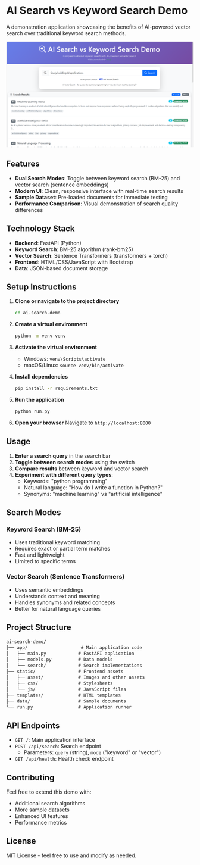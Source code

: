 # AI Search vs Keyword Search Demo

A demonstration application showcasing the benefits of AI-powered vector search over traditional keyword search methods.

![AI Search Demo Screenshot](static/asset/image.png)

## Features

- **Dual Search Modes**: Toggle between keyword search (BM-25) and vector search (sentence embeddings)
- **Modern UI**: Clean, responsive interface with real-time search results
- **Sample Dataset**: Pre-loaded documents for immediate testing
- **Performance Comparison**: Visual demonstration of search quality differences

## Technology Stack

- **Backend**: FastAPI (Python)
- **Keyword Search**: BM-25 algorithm (rank-bm25)
- **Vector Search**: Sentence Transformers (transformers + torch)
- **Frontend**: HTML/CSS/JavaScript with Bootstrap
- **Data**: JSON-based document storage

## Setup Instructions

1. **Clone or navigate to the project directory**
   ```bash
   cd ai-search-demo
   ```

2. **Create a virtual environment**
   ```bash
   python -m venv venv
   ```

3. **Activate the virtual environment**
   - Windows: `venv\Scripts\activate`
   - macOS/Linux: `source venv/bin/activate`

4. **Install dependencies**
   ```bash
   pip install -r requirements.txt
   ```

5. **Run the application**
   ```bash
   python run.py
   ```

6. **Open your browser**
   Navigate to `http://localhost:8000`

## Usage

1. **Enter a search query** in the search bar
2. **Toggle between search modes** using the switch
3. **Compare results** between keyword and vector search
4. **Experiment with different query types**:
   - Keywords: "python programming"
   - Natural language: "How do I write a function in Python?"
   - Synonyms: "machine learning" vs "artificial intelligence"

## Search Modes

### Keyword Search (BM-25)
- Uses traditional keyword matching
- Requires exact or partial term matches
- Fast and lightweight
- Limited to specific terms

### Vector Search (Sentence Transformers)
- Uses semantic embeddings
- Understands context and meaning
- Handles synonyms and related concepts
- Better for natural language queries

## Project Structure

```
ai-search-demo/
├── app/                    # Main application code
│   ├── main.py            # FastAPI application
│   ├── models.py          # Data models
│   └── search/            # Search implementations
├── static/                # Frontend assets
│   ├── asset/             # Images and other assets
│   ├── css/               # Stylesheets
│   └── js/                # JavaScript files
├── templates/             # HTML templates
├── data/                  # Sample documents
└── run.py                 # Application runner
```

## API Endpoints

- `GET /`: Main application interface
- `POST /api/search`: Search endpoint
  - Parameters: `query` (string), `mode` ("keyword" or "vector")
- `GET /api/health`: Health check endpoint

## Contributing

Feel free to extend this demo with:
- Additional search algorithms
- More sample datasets
- Enhanced UI features
- Performance metrics

## License

MIT License - feel free to use and modify as needed. 